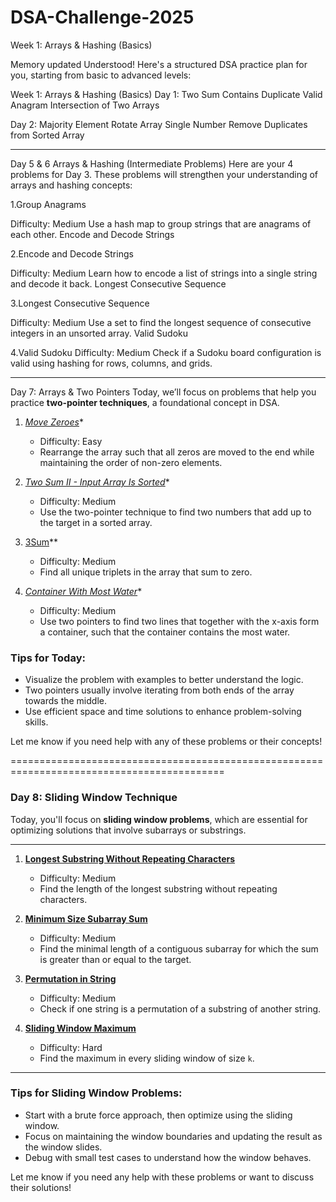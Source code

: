 # DSA-Challenge-2025
Week 1: Arrays & Hashing (Basics)

Memory updated
Understood! Here's a structured DSA practice plan for you, starting from basic to advanced levels:

Week 1: Arrays & Hashing (Basics)
Day 1:
Two Sum
Contains Duplicate
Valid Anagram
Intersection of Two Arrays

Day 2:
Majority Element
Rotate Array
Single Number
Remove Duplicates from Sorted Array
____________________________________________________________________________________________

Day 5 & 6 Arrays & Hashing (Intermediate Problems)
Here are your 4 problems for Day 3. These problems will strengthen your understanding of arrays and hashing concepts:

1.Group Anagrams

Difficulty: Medium
Use a hash map to group strings that are anagrams of each other.
Encode and Decode Strings

2.Encode and Decode Strings

Difficulty: Medium
Learn how to encode a list of strings into a single string and decode it back.
Longest Consecutive Sequence

3.Longest Consecutive Sequence

Difficulty: Medium
Use a set to find the longest sequence of consecutive integers in an unsorted array.
Valid Sudoku

4.Valid Sudoku
Difficulty: Medium
Check if a Sudoku board configuration is valid using hashing for rows, columns, and grids.

-------------------------------------------------------------------------
Day 7: Arrays & Two Pointers 
Today, we’ll focus on problems that help you practice **two-pointer techniques**, a foundational concept in DSA.

1. *[Move Zeroes](https://leetcode.com/problems/move-zeroes/)**  
   - Difficulty: Easy  
   - Rearrange the array such that all zeros are moved to the end while maintaining the order of non-zero elements.  

2. *[Two Sum II - Input Array Is Sorted](https://leetcode.com/problems/two-sum-ii-input-array-is-sorted/)**  
   - Difficulty: Medium  
   - Use the two-pointer technique to find two numbers that add up to the target in a sorted array.  

3. [3Sum](https://leetcode.com/problems/3sum/)**  
   - Difficulty: Medium  
   - Find all unique triplets in the array that sum to zero.  

4. *[Container With Most Water](https://leetcode.com/problems/container-with-most-water/)**  
   - Difficulty: Medium  
   - Use two pointers to find two lines that together with the x-axis form a container, such that the container contains the most water.  



### Tips for Today:  
- Visualize the problem with examples to better understand the logic.  
- Two pointers usually involve iterating from both ends of the array towards the middle.  
- Use efficient space and time solutions to enhance problem-solving skills.  

Let me know if you need help with any of these problems or their concepts!

===========================================================================================
### **Day 8: Sliding Window Technique**  
Today, you'll focus on **sliding window problems**, which are essential for optimizing solutions that involve subarrays or substrings.

---

1. **[Longest Substring Without Repeating Characters](https://leetcode.com/problems/longest-substring-without-repeating-characters/)**  
   - Difficulty: Medium  
   - Find the length of the longest substring without repeating characters.  

2. **[Minimum Size Subarray Sum](https://leetcode.com/problems/minimum-size-subarray-sum/)**  
   - Difficulty: Medium  
   - Find the minimal length of a contiguous subarray for which the sum is greater than or equal to the target.  

3. **[Permutation in String](https://leetcode.com/problems/permutation-in-string/)**  
   - Difficulty: Medium  
   - Check if one string is a permutation of a substring of another string.  

4. **[Sliding Window Maximum](https://leetcode.com/problems/sliding-window-maximum/)**  
   - Difficulty: Hard  
   - Find the maximum in every sliding window of size `k`.  

---

### Tips for Sliding Window Problems:  
- Start with a brute force approach, then optimize using the sliding window.  
- Focus on maintaining the window boundaries and updating the result as the window slides.  
- Debug with small test cases to understand how the window behaves.

Let me know if you need any help with these problems or want to discuss their solutions!


